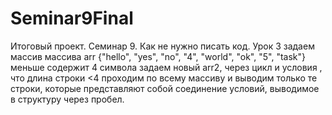# Seminar9Final
Итоговый проект. Семинар 9. Как не нужно писать код. Урок 3
задаем массив массива arr {"hello", "yes", "no", "4", "world", "ok", "5", "task"} меньше содержит 4 символа задаем новый arr2, через цикл и условия , что длина строки <4 проходим по всему массиву и выводим только те строки, которые представляют собой соединение условий, выводимое в структуру через пробел.
